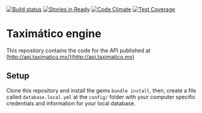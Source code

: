 [![Build status](https://codeship.com/projects/45bdd4c0-d4b3-0132-d475-4e043b6b23b5/status?branch=master)](https://codeship.com/projects/45bdd4c0-d4b3-0132-d475-4e043b6b23b5/status?branch=master)
[![Stories in Ready](https://badge.waffle.io/taximaticomx/taximatico_engine.png?label=ready&title=Ready)](https://waffle.io/taximaticomx/taximatico_engine)
[![Code Climate](https://codeclimate.com/github/taximaticomx/taximatico_engine/badges/gpa.svg)](https://codeclimate.com/github/taximaticomx/taximatico_engine)
[![Test Coverage](https://codeclimate.com/github/taximaticomx/taximatico_engine/badges/coverage.svg)](https://codeclimate.com/github/taximaticomx/taximatico_engine)

# Taximático engine

This repository contains the code for the API published at [http://api.taximatico.mx/](http://api.taximatico.mx)

## Setup

Clone this repository and install the gems `bundle install`, then,
create a file called `database.local.yml` at the `config/` folder with
your computer specific credentials and information for your local database.

